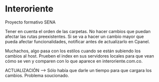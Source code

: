 # Interoriente
Proyecto formativo SENA

Tener en cuenta el orden de las carpetas. No hacer cambios que puedan afectar las rutas preexistentes. Si se va a hacer un cambio mayor que pueda afectar funcionalidades, notificar antes de actualizarlo en Cpanel. 

Muchachos, algo pasa con los estilos cuando se están subiendo los cambios al host. Prueben el index en sus servidores locales para que vean cómo se ven y comparen con lo que aparece en interoriente.com.co.

ACTUALIZACIÓN --> Sólo había que darle un tiempo para que cargara los cambios. Problema soucionado. 

